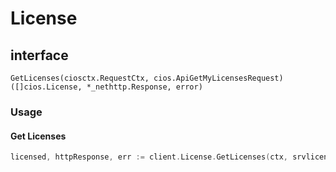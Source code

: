 # License

## interface

```
GetLicenses(ciosctx.RequestCtx, cios.ApiGetMyLicensesRequest) ([]cios.License, *_nethttp.Response, error)
```

### Usage

#### Get Licenses

```go
licensed, httpResponse, err := client.License.GetLicenses(ctx, srvlicense.MakeGetLicensesOpts())
```